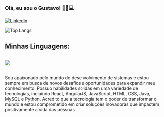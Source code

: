 ### Olá, eu sou o Gustavo! 👋🏻💻

[![Linkedin](https://img.shields.io/badge/LinkedIn-0077B5?style=for-the-badge&logo=linkedin&logoColor=white)](https://www.linkedin.com/in/cssgustavo/   )

![Top Langs](https://github-readme-stats.vercel.app/api/top-langs/?username=cssgustavo&hide_progress=true)

## Minhas Linguagens: 

<div style="display: inline_block"><br/>
   <a href="https://skillicons.dev">
    <img src="https://skillicons.dev/icons?i=git,kubernetes,docker,c,vim" />
  </a>
</div><br />

Sou apaixonado pelo mundo do desenvolvimento de sistemas e estou sempre em
busca de novos desafios e oportunidades para expandir meu conhecimento. Possuo
habilidades sólidas em uma variedade de tecnologias, incluindo React, AngularJS,
JavaScript, HTML, CSS, Java, MySQL e Python. Acredito que a tecnologia tem o poder
de transformar o mundo e estou comprometido em criar soluções inovadoras que
impactem positivamente a vida das pessoas

